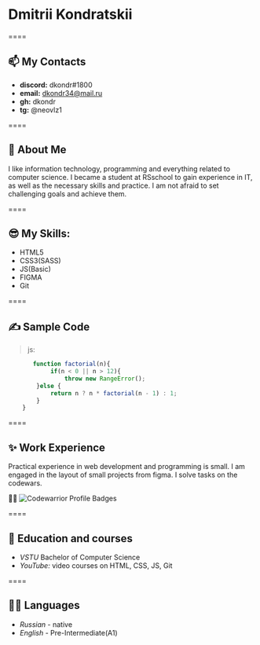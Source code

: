 
# Dmitrii Kondratskii 

====

## **📫 My Contacts** 

  + **discord:**     dkondr#1800
  + **email:**       dkondr34@mail.ru
  + **gh:**          dkondr
  + **tg:**          @neovlz1

====

## **👀 About Me**

I like information technology, programming and everything related to computer science. I became a student at RSschool to gain experience in IT, as well as the necessary skills and practice. I am not afraid to set challenging goals and achieve them.

====

## **😎 My Skills:** 

+ HTML5
+ CSS3(SASS)
+ JS(Basic)
+ FIGMA
+ Git

====

## **✍ Sample Code**
>  js:

```javascript
       function factorial(n){ 
            if(n < 0 || n > 12){
                throw new RangeError();
        }else {
            return n ? n * factorial(n - 1) : 1;
        }
    }   
```

====

## **✨ Work Experience**
Practical experience in web development and programming is small. 
I am engaged in the layout of small projects from figma. I solve tasks on the codewars.

🧘‍♂️ ![Codewarrior Profile Badges](https://www.codewars.com/users/dkondr/badges/small)

====

## **🌱 Education and courses**
* *VSTU* Bachelor of Computer Science
* *YouTube:* video courses on HTML, CSS, JS, Git

====

## **💂‍♂️ Languages**
* *Russian* - native 
* *English* - Pre-Intermediate(A1)